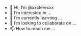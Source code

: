 - 👋 Hi, I’m @xxclerecxx
- 👀 I’m interested in ...
- 🌱 I’m currently learning ...
- 💞️ I’m looking to collaborate on ...
- 📫 How to reach me ...

<!---
xxclerecxx/xxclerecxx is a ✨ special ✨ repository because its `README.md` (this file) appears on your GitHub profile.
You can click the Preview link to take a look at your changes.
--->
